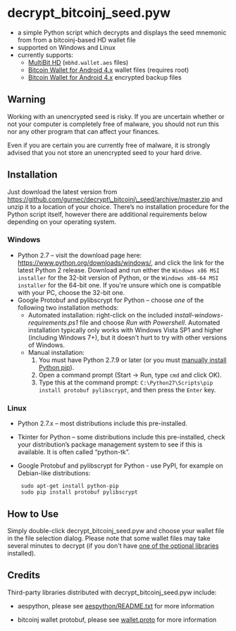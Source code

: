 # decrypt\_bitcoinj\_seed.pyw #

 * a simple Python script which decrypts and displays the seed mnemonic from from a bitcoinj-based HD wallet file
 * supported on Windows and Linux
 * currently supports:
     * [MultiBit HD](https://beta.multibit.org/) (`mbhd.wallet.aes` files)
     * [Bitcoin Wallet for Android 4.x](https://play.google.com/store/apps/details?id=de.schildbach.wallet) wallet files (requires root)
     * [Bitcoin Wallet for Android 4.x](https://play.google.com/store/apps/details?id=de.schildbach.wallet) encrypted backup files

## Warning ##

Working with an unencrypted seed is risky. If you are uncertain whether or not your computer is completely free of malware, you should not run this nor any other program that can affect your finances.

Even if you are certain you are currently free of malware, it is strongly advised that you not store an unencrypted seed to your hard drive.

## Installation ##

Just download the latest version from <https://github.com/gurnec/decrypt\_bitcoinj\_seed/archive/master.zip> and unzip it to a location of your choice. There’s no installation procedure for the Python script itself, however there are additional requirements below depending on your operating system.

### Windows ###

 * Python 2.7 – visit the download page here: <https://www.python.org/downloads/windows/>, and click the link for the latest Python 2 release. Download and run either the `Windows x86 MSI installer` for the 32-bit version of Python, or the `Windows x86-64 MSI installer` for the 64-bit one. If you're unsure which one is compatible with your PC, choose the 32-bit one.
 * Google Protobuf and pylibscrypt for Python – choose *one* of the following two installation methods:
     * Automated installation: right-click on the included *install-windows-requirements.ps1* file and choose *Run with Powershell*. Automated installation typically only works with Windows Vista SP1 and higher (including Windows 7+), but it doesn't hurt to try with other versions of Windows.
     * Manual installation:
         1. You must have Python 2.7.9 or later (or you must [manually install Python pip](https://pip.pypa.io/en/latest/installing.html#install-pip)).
         2. Open a command prompt (Start -> Run, type `cmd` and click OK).
         3. Type this at the command prompt: `C:\Python27\Scripts\pip install protobuf pylibscrypt`, and then press the `Enter` key.

### Linux ###

 * Python 2.7.x – most distributions include this pre-installed.
 * Tkinter for Python – some distributions include this pre-installed, check your distribution’s package management system to see if this is available. It is often called “python-tk”.
 * Google Protobuf and pylibscrypt for Python - use PyPI, for example on Debian-like distributions:

        sudo apt-get install python-pip
        sudo pip install protobuf pylibscrypt

## How to Use ##

Simply double-click decrypt\_bitcoinj\_seed.pyw and choose your wallet file in the file selection dialog. Please note that some wallet files may take several minutes to decrypt (if you don't have [one of the optional libraries](https://pypi.python.org/pypi/pylibscrypt/1.3.0#requirements) installed).

## Credits ##

Third-party libraries distributed with decrypt\_bitcoinj\_seed.pyw include:

 * aespython, please see [aespython/README.txt](aespython/README.txt) for
 more information

 * bitcoinj wallet protobuf, please see [wallet.proto](wallet.proto)
 for more information
